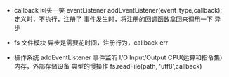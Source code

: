 - callback 
    回头一笑  eventListener
    addEventListener(event_type,callback);
  定义时，不执行，注册了
  事件发生时，将注册的回调函数拿回来调用一下 异步

- fs 文件模块
    异步是需要花时间，注册行为，callback
    err
- 操作系统
    addEventListener 事件监听  I/O Input/Output  CPU(运算和指令集) 内存，外部存储设备 典型的慢操作
    fs.readFile(path, 'utf8',callback)